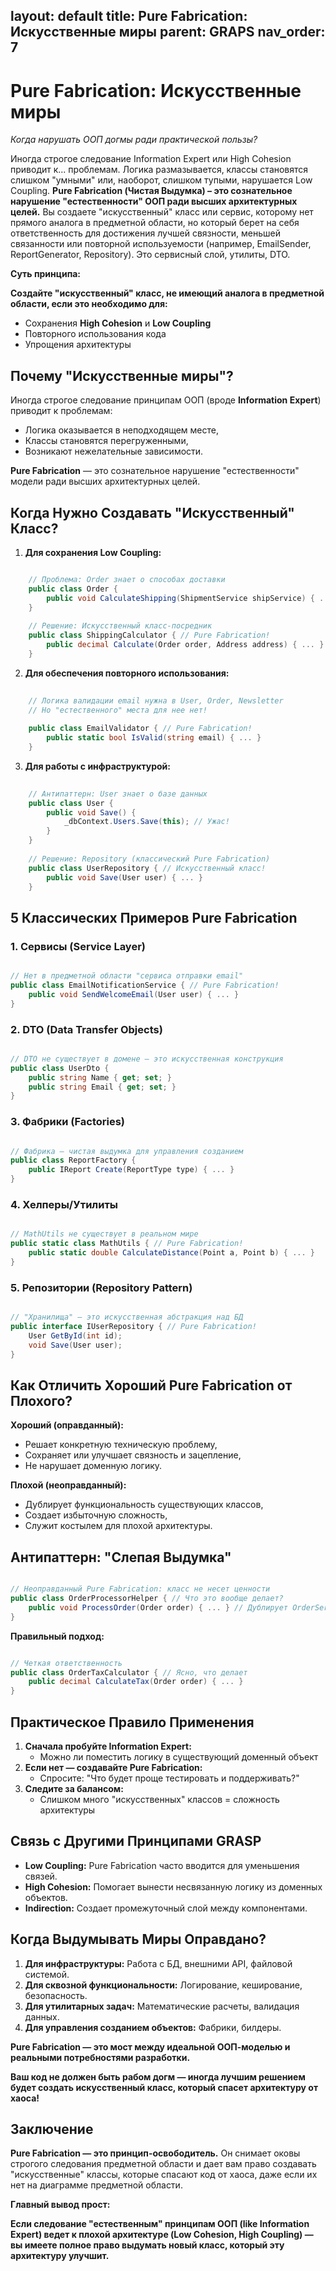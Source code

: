layout: default
title:  Pure Fabrication: Искусственные миры
parent: GRAPS
nav_order: 7
---
#  Pure Fabrication: Искусственные миры

*Когда нарушать ООП догмы ради практической пользы?*

Иногда строгое следование Information Expert или High Cohesion приводит к... проблемам. Логика размазывается, классы становятся слишком "умными" или, наоборот, слишком тупыми, нарушается Low Coupling. **Pure Fabrication (Чистая Выдумка) – это сознательное нарушение "естественности" ООП ради высших архитектурных целей.** Вы создаете "искусственный" класс или сервис, которому нет прямого аналога в предметной области, но который берет на себя ответственность для достижения лучшей связности, меньшей связанности или повторной используемости (например, EmailSender, ReportGenerator, Repository). Это сервисный слой, утилиты, DTO.

**Суть принципа:**

**Создайте "искусственный" класс, не имеющий аналога в предметной области, если это необходимо для:**
- Сохранения **High Cohesion** и **Low Coupling**
- Повторного использования кода
- Упрощения архитектуры

## Почему "Искусственные миры"?
Иногда строгое следование принципам ООП (вроде **Information Expert**) приводит к проблемам:

- Логика оказывается в неподходящем месте,
- Классы становятся перегруженными,
- Возникают нежелательные зависимости.

**Pure Fabrication** — это сознательное нарушение "естественности" модели ради высших архитектурных целей.

## Когда Нужно Создавать "Искусственный" Класс?

1. **Для сохранения Low Coupling:**

```csharp

    // Проблема: Order знает о способах доставки
    public class Order {
        public void CalculateShipping(ShipmentService shipService) { ... } // Прямая связь!
    }
    
    // Решение: Искусственный класс-посредник
    public class ShippingCalculator { // Pure Fabrication!
        public decimal Calculate(Order order, Address address) { ... }
    }
```

2. **Для обеспечения повторного использования:**

```csharp
    
    // Логика валидации email нужна в User, Order, Newsletter
    // Но "естественного" места для нее нет!
    
    public class EmailValidator { // Pure Fabrication!
        public static bool IsValid(string email) { ... }
    }
```

3. **Для работы с инфраструктурой:**
 
```csharp
    
    // Антипаттерн: User знает о базе данных
    public class User {
        public void Save() { 
            _dbContext.Users.Save(this); // Ужас!
        }
    }
    
    // Решение: Repository (классический Pure Fabrication)
    public class UserRepository { // Искусственный класс!
        public void Save(User user) { ... }
    }
```

## 5 Классических Примеров Pure Fabrication

### 1. Сервисы (Service Layer)

```csharp

// Нет в предметной области "сервиса отправки email"
public class EmailNotificationService { // Pure Fabrication!
    public void SendWelcomeEmail(User user) { ... }
}
```

### 2. DTO (Data Transfer Objects)

```csharp

// DTO не существует в домене — это искусственная конструкция
public class UserDto { 
    public string Name { get; set; }
    public string Email { get; set; }
}
```

### 3. Фабрики (Factories)

```csharp

// Фабрика — чистая выдумка для управления созданием
public class ReportFactory {
    public IReport Create(ReportType type) { ... }
}
```


### 4. Хелперы/Утилиты

```csharp

// MathUtils не существует в реальном мире
public static class MathUtils { // Pure Fabrication!
    public static double CalculateDistance(Point a, Point b) { ... }
}
```

### 5. Репозитории (Repository Pattern)

```csharp

// "Хранилища" — это искусственная абстракция над БД
public interface IUserRepository { // Pure Fabrication!
    User GetById(int id);
    void Save(User user);
}
```

## Как Отличить Хороший Pure Fabrication от Плохого?

**Хороший (оправданный):**

- Решает конкретную техническую проблему,
- Сохраняет или улучшает связность и зацепление,
- Не нарушает доменную логику.

**Плохой (неоправданный):**

- Дублирует функциональность существующих классов,
- Создает избыточную сложность,
- Служит костылем для плохой архитектуры.

## Антипаттерн: "Слепая Выдумка"

```csharp

// Неоправданный Pure Fabrication: класс не несет ценности
public class OrderProcessorHelper { // Что это вообще делает?
    public void ProcessOrder(Order order) { ... } // Дублирует OrderService?
}
```

**Правильный подход:**

```csharp

// Четкая ответственность
public class OrderTaxCalculator { // Ясно, что делает
    public decimal CalculateTax(Order order) { ... }
}
```


## Практическое Правило Применения

1. **Сначала пробуйте Information Expert:**
    - Можно ли поместить логику в существующий доменный объект
2. **Если нет — создавайте Pure Fabrication:**
    - Спросите: "Что будет проще тестировать и поддерживать?"
3. **Следите за балансом:**
    - Слишком много "искусственных" классов = сложность архитектуры


## Связь с Другими Принципами GRASP

- **Low Coupling:** Pure Fabrication часто вводится для уменьшения связей.
- **High Cohesion:** Помогает вынести несвязанную логику из доменных объектов.
- **Indirection:** Создает промежуточный слой между компонентами.


## Когда Выдумывать Миры Оправдано?

1. **Для инфраструктуры:** Работа с БД, внешними API, файловой системой.
2. **Для сквозной функциональности:** Логирование, кеширование, безопасность.
3. **Для утилитарных задач:** Математические расчеты, валидация данных.
4. **Для управления созданием объектов:** Фабрики, билдеры.

**Pure Fabrication — это мост между идеальной ООП-моделью и реальными потребностями разработки.**

**Ваш код не должен быть рабом догм — иногда лучшим решением будет создать искусственный класс, который спасет архитектуру от хаоса!**

## Заключение

**Pure Fabrication — это принцип-освободитель.** Он снимает оковы строгого следования предметной области и дает вам право создавать "искусственные" классы, которые спасают код от хаоса, даже если их нет на диаграмме предметной области.

**Главный вывод прост:**

**Если следование "естественным" принципам ООП (like Information Expert) ведет к плохой архитектуре (Low Cohesion, High Coupling) — вы имеете полное право выдумать новый класс, который эту архитектуру улучшит.**